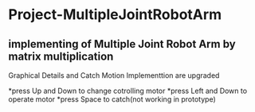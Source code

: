 # Project-MultipleJointRobotArm
 implementing of Multiple Joint Robot Arm by matrix multiplication
------------------------------------------------------------------
Graphical Details and Catch Motion Implementtion are upgraded 

*press Up and Down to change cotrolling motor
*press Left and Down to operate motor
*press Space to catch(not working in prototype)
